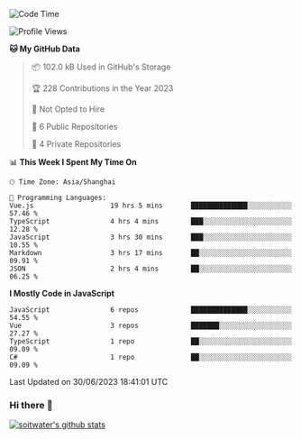 <!--START_SECTION:waka-->
![Code Time](http://img.shields.io/badge/Code%20Time-2%2C192%20hrs%206%20mins-blue)

![Profile Views](http://img.shields.io/badge/Profile%20Views-9-blue)

**🐱 My GitHub Data** 

> 📦 102.0 kB Used in GitHub's Storage 
 > 
> 🏆 228 Contributions in the Year 2023
 > 
> 🚫 Not Opted to Hire
 > 
> 📜 6 Public Repositories 
 > 
> 🔑 4 Private Repositories 
 > 
📊 **This Week I Spent My Time On** 

```text
🕑︎ Time Zone: Asia/Shanghai

💬 Programming Languages: 
Vue.js                   19 hrs 5 mins       ██████████████░░░░░░░░░░░   57.46 % 
TypeScript               4 hrs 4 mins        ███░░░░░░░░░░░░░░░░░░░░░░   12.28 % 
JavaScript               3 hrs 30 mins       ███░░░░░░░░░░░░░░░░░░░░░░   10.55 % 
Markdown                 3 hrs 17 mins       ██░░░░░░░░░░░░░░░░░░░░░░░   09.91 % 
JSON                     2 hrs 4 mins        ██░░░░░░░░░░░░░░░░░░░░░░░   06.25 % 
```

**I Mostly Code in JavaScript** 

```text
JavaScript               6 repos             ██████████████░░░░░░░░░░░   54.55 % 
Vue                      3 repos             ███████░░░░░░░░░░░░░░░░░░   27.27 % 
TypeScript               1 repo              ██░░░░░░░░░░░░░░░░░░░░░░░   09.09 % 
C#                       1 repo              ██░░░░░░░░░░░░░░░░░░░░░░░   09.09 % 
```




 Last Updated on 30/06/2023 18:41:01 UTC
<!--END_SECTION:waka-->

### Hi there 👋
[![soitwater's github stats](https://github-readme-stats.vercel.app/api?username=soitwater)](https://github.com/soitwater/github-readme-stats)
